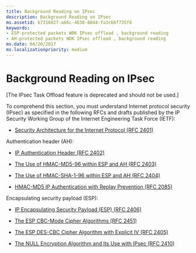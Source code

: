 ```yaml
---
title: Background Reading on IPsec
description: Background Reading on IPsec
ms.assetid: b7316027-a66c-4630-88d4-fa3c66f735f8
keywords:
- ESP-protected packets WDK IPsec offload , background reading
- AH-protected packets WDK IPsec offload , background reading
ms.date: 04/20/2017
ms.localizationpriority: medium
---
```


# Background Reading on IPsec

\[The IPsec Task Offload feature is deprecated and should not be used.\]




To comprehend this section, you must understand Internet protocol security (IPsec) as specified in the following RFCs and drafts published by the IP Security Working Group of the Internet Engineering Task Force (IETF):

-   [Security Architecture for the Internet Protocol (RFC 2401)](https://go.microsoft.com/fwlink/p/?linkid=9845)

Authentication header (AH):

-   [IP Authentication Header (RFC 2402)](https://go.microsoft.com/fwlink/p/?linkid=9847)

-   [The Use of HMAC-MD5-96 within ESP and AH (RFC 2403)](https://go.microsoft.com/fwlink/p/?linkid=9849)

-   [The Use of HMAC-SHA-1-96 within ESP and AH (RFC 2404)](https://go.microsoft.com/fwlink/p/?linkid=9998)

-   [HMAC-MD5 IP Authentication with Replay Prevention (RFC 2085)](https://go.microsoft.com/fwlink/p/?linkid=9850)

Encapsulating security payload (ESP):

-   [IP Encapsulating Security Payload (ESP) (RFC 2406)](https://go.microsoft.com/fwlink/p/?linkid=9851)

-   [The ESP CBC-Mode Cipher Algorithms (RFC 2451)](https://go.microsoft.com/fwlink/p/?linkid=9853)

-   [The ESP DES-CBC Cipher Algorithm with Explicit IV (RFC 2405)](https://go.microsoft.com/fwlink/p/?linkid=9854)

-   [The NULL Encryption Algorithm and Its Use with IPsec (RFC 2410)](https://go.microsoft.com/fwlink/p/?linkid=9855)

 

 





